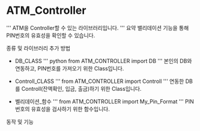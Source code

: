 # ATM_Controller
'''
ATM을 Controller할 수 있는 라이브러리입니다.
'''
요약
밸리데이션 기능을 통해 PIN번호의 유효성을 확인할 수 있습니다.

종류 및 라이브러리 추가 방법
- DB_CLASS
''' python
from ATM_CONTROLLER import DB
'''
본인의 DB와 연동하고, PIN번호를 가져오기 위한 Class입니다.


- Controll_CLASS
'''
from ATM_CONTROLLER import Controll
'''
연동한 DB를 Controll(잔액확인, 입금, 출금)하기 위한 Class입니다.

- 벨리데이션_함수
'''
from ATM_CONTROLLER import My_Pin_Format
'''
PIN번호의 유효성을 검사하기 위한 함수입니다.

동작 및 기능
